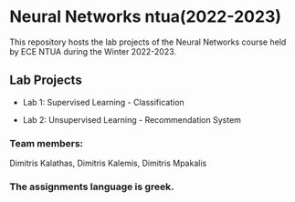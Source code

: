 # Neural Networks ntua(2022-2023)

This repository hosts the lab projects of the Neural Networks course held by ECE NTUA during the Winter 2022-2023.

## Lab Projects

- Lab 1: Supervised Learning - Classification

- Lab 2: Unsupervised Learning - Recommendation System

### Team members:

Dimitris Kalathas, Dimitris Kalemis, Dimitris Mpakalis

### The assignments language is greek.
